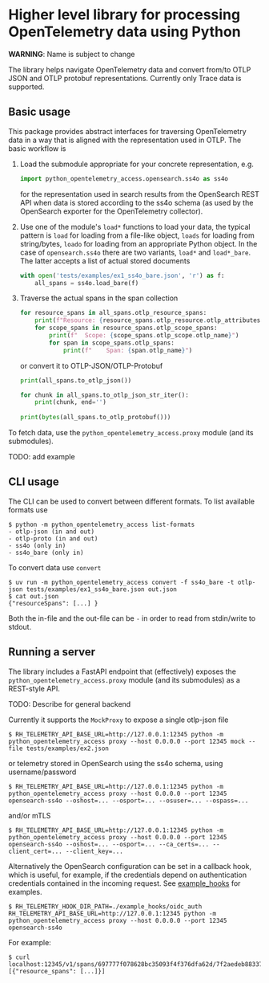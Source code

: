 # Higher level library for processing OpenTelemetry data using Python

**WARNING**: Name is subject to change

The library helps navigate OpenTelemetry data and convert from/to OTLP JSON and OTLP protobuf 
representations. Currently only Trace data is supported.

## Basic usage

This package provides abstract interfaces for traversing OpenTelemetry data in a way that is
aligned with the representation used in OTLP. The basic workflow is

1. Load the submodule appropriate for your concrete representation, e.g.

   ```python
   import python_opentelemetry_access.opensearch.ss4o as ss4o
   ```

   for the representation used in search results from the OpenSearch REST API when
   data is stored according to the ss4o schema (as used by the OpenSearch exporter for the
   OpenTelemetry collector).

2. Use one of the module's `load*` functions to load your data, the typical pattern is `load`
   for loading from a file-like object, `loads` for loading from string/bytes, `loado` for loading
   from an appropriate Python object. In the case of `opensearch.ss4o` there are two variants, `load*`
   and `load*_bare`. The latter accepts a list of actual stored documents
   ```python
   with open('tests/examples/ex1_ss4o_bare.json', 'r') as f:
       all_spans = ss4o.load_bare(f)
   ```

3. Traverse the actual spans in the span collection
   ```python
   for resource_spans in all_spans.otlp_resource_spans:
       print(f"Resource: {resource_spans.otlp_resource.otlp_attributes}")
       for scope_spans in resource_spans.otlp_scope_spans:
           print(f"  Scope: {scope_spans.otlp_scope.otlp_name}")
           for span in scope_spans.otlp_spans:
               print(f"    Span: {span.otlp_name}")
   ```

   or convert it to OTLP-JSON/OTLP-Protobuf
   ```python
   print(all_spans.to_otlp_json())

   for chunk in all_spans.to_otlp_json_str_iter():
       print(chunk, end='')
    
   print(bytes(all_spans.to_otlp_protobuf()))
   ```

To fetch data, use the `python_opentelemetry_access.proxy` module (and its submodules).

TODO: add example

## CLI usage

The CLI can be used to convert between different formats. To list available formats use
```
$ python -m python_opentelemetry_access list-formats
- otlp-json (in and out)
- otlp-proto (in and out)
- ss4o (only in)
- ss4o_bare (only in)
```

To convert data use `convert`
```
$ uv run -m python_opentelemetry_access convert -f ss4o_bare -t otlp-json tests/examples/ex1_ss4o_bare.json out.json
$ cat out.json
{"resourceSpans": [...] }
```
Both the in-file and the out-file can be `-` in order to read from stdin/write to stdout.

## Running a server

The library includes a FastAPI endpoint that (effectively) exposes the `python_opentelemetry_access.proxy` module (and its submodules) as a REST-style API.

TODO: Describe for general backend

Currently it supports the `MockProxy` to expose a single otlp-json file
```
$ RH_TELEMETRY_API_BASE_URL=http://127.0.0.1:12345 python -m python_opentelemetry_access proxy --host 0.0.0.0 --port 12345 mock --file tests/examples/ex2.json
```
or telemetry stored in OpenSearch using the ss4o schema, using username/password
```
$ RH_TELEMETRY_API_BASE_URL=http://127.0.0.1:12345 python -m python_opentelemetry_access proxy --host 0.0.0.0 --port 12345 opensearch-ss4o --oshost=... --osport=... --osuser=... --ospass=...
```
and/or mTLS
```
$ RH_TELEMETRY_API_BASE_URL=http://127.0.0.1:12345 python -m python_opentelemetry_access proxy --host 0.0.0.0 --port 12345 opensearch-ss4o --oshost=... --osport=... --ca_certs=... --client_cert=... --client_key=...
```
Alternatively the OpenSearch configuration can be set in a callback hook, which is useful, for example,
if the credentials depend on authentication credentials contained in the incoming request. See [example_hooks](./example_hooks/) for examples.
```
$ RH_TELEMETRY_HOOK_DIR_PATH=./example_hooks/oidc_auth RH_TELEMETRY_API_BASE_URL=http://127.0.0.1:12345 python -m python_opentelemetry_access proxy --host 0.0.0.0 --port 12345 opensearch-ss4o
``` 

For example:
```
$ curl localhost:12345/v1/spans/697777f078628bc35093f4f376dfa62d/7f2aedeb88337ec1
[{"resource_spans": [...]}]
```
